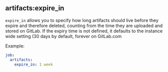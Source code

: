 ## artifacts:expire_in

`expire_in` allows you to specify how long artifacts should live before they expire and therefore deleted, counting from the time they are uploaded and stored on GitLab.
 If the expiry time is not defined, it defaults to the instance wide setting (30 days by default, forever on GitLab.com

 Example:
 ```yaml
 job:
   artifacts:
     expire_in: 1 week
```